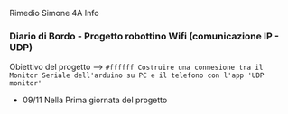 Rimedio Simone 4A Info

### Diario di Bordo - Progetto robottino Wifi (comunicazione IP - UDP)

Obiettivo del progetto --> `#ffffff Costruire una connesione tra il Monitor Seriale dell'arduino su PC e il telefono con l'app 'UDP monitor'` 


- 09/11
Nella Prima giornata del progetto  
